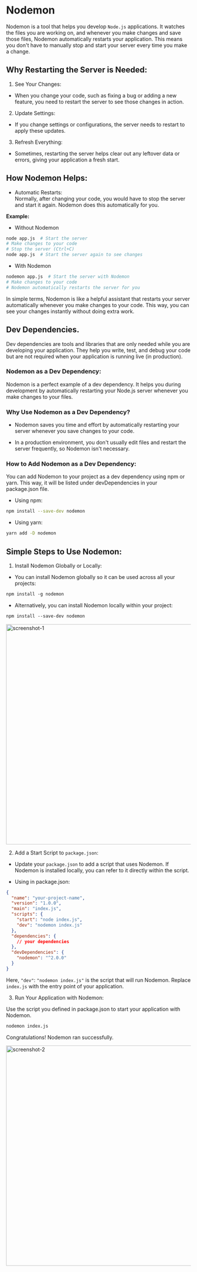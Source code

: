 # Nodemon

Nodemon is a tool that helps you develop `Node.js` applications. It watches the files you are working on, and whenever you make changes and save those files, Nodemon automatically restarts your application. This means you don't have to manually stop and start your server every time you make a change.


## Why Restarting the Server is Needed:

1. See Your Changes:
* When you change your code, such as fixing a bug or adding a new feature, you need to restart the server to see those changes in action.
2. Update Settings:
* If you change settings or configurations, the server needs to restart to apply these updates.

3. Refresh Everything:
* Sometimes, restarting the server helps clear out any leftover data or errors, giving your application a fresh start.

## How Nodemon Helps:

* Automatic Restarts:   
 Normally, after changing your code, you would have to stop the server and start it again. Nodemon does this automatically for you.

**Example:**
* Without Nodemon
```bash
node app.js  # Start the server
# Make changes to your code
# Stop the server (Ctrl+C)
node app.js  # Start the server again to see changes
```

* With Nodemon
```bash
nodemon app.js  # Start the server with Nodemon
# Make changes to your code
# Nodemon automatically restarts the server for you
```

In simple terms, Nodemon is like a helpful assistant that restarts your server automatically whenever you make changes to your code. This way, you can see your changes instantly without doing extra work.

## Dev Dependencies.
Dev dependencies are tools and libraries that are only needed while you are developing your application. They help you write, test, and debug your code but are not required when your application is running live (in production).

### Nodemon as a Dev Dependency:

Nodemon is a perfect example of a dev dependency. It helps you during development by automatically restarting your Node.js server whenever you make changes to your files.

### Why Use Nodemon as a Dev Dependency?

* Nodemon saves you time and effort by automatically restarting your server whenever you save changes to your code.

* In a production environment, you don't usually edit files and restart the server frequently, so Nodemon isn't necessary.

### How to Add Nodemon as a Dev Dependency:

You can add Nodemon to your project as a dev dependency using npm or yarn. This way, it will be listed under devDependencies in your package.json file.

* Using npm:
```bash
npm install --save-dev nodemon
```

* Using yarn:
```bash
yarn add -D nodemon
```

## Simple Steps to Use Nodemon:

1. Install Nodemon Globally or Locally:
* You can install Nodemon globally so it can be used across all your projects:
```html
npm install -g nodemon
```

* Alternatively, you can install Nodemon locally within your project:
```html
npm install --save-dev nodemon

```

<img src="/nodejs/nodemon/output-1.png" alt="screenshot-1" width="600px"/>

2. Add a Start Script to `package.json`:
* Update your `package.json` to add a script that uses Nodemon. If Nodemon is installed locally, you can refer to it directly within the script.

- Using in package.json:
```json
{
  "name": "your-project-name",
  "version": "1.0.0",
  "main": "index.js",
  "scripts": {
    "start": "node index.js",
    "dev": "nodemon index.js"
  },
  "dependencies": {
    // your dependencies
  },
  "devDependencies": {
    "nodemon": "^2.0.0"
  }
}

```

Here, `"dev"`: `"nodemon index.js"` is the script that will run Nodemon. Replace `index.js` with the entry point of your application.

3. Run Your Application with Nodemon:

Use the script you defined in package.json to start your application with Nodemon.

```bash
nodemon index.js
```
Congratulations! Nodemon ran successfully.

<img src="/nodejs/nodemon/output-2.png" alt="screenshot-2" width="600px"/>

